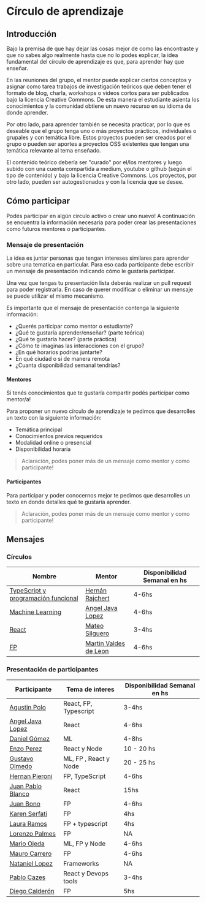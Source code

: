 # Círculo de aprendizaje
## Introducción
Bajo la premisa de que hay dejar las cosas mejor de como las encontraste y que no sabes algo realmente hasta que no lo podes explicar, la idea fundamental del círculo de aprendizaje es que, para aprender hay que enseñar.

En las reuniones del grupo, el mentor puede explicar ciertos conceptos y asignar como tarea trabajos de investigación teóricos que deben tener el formato de blog, charla, workshops o videos cortos para ser publicados bajo la licencia Creative Commons. De esta manera el estudiante asienta los conocimientos y la comunidad obtiene un nuevo recurso en su idioma de donde aprender.

Por otro lado, para aprender también se necesita practicar, por lo que es deseable que el grupo tenga uno o más proyectos prácticos, individuales o grupales y con temática libre. Estos proyectos pueden ser creados por el grupo o pueden ser aportes a proyectos OSS existentes que tengan una temática relevante al tema enseñado.

El contenido teórico debería ser "curado" por el/los mentores y luego subido con una cuenta compartida a medium, youtube o github (según el tipo de contenido) y bajo la licencia Creative Commons. Los proyectos, por otro lado, pueden ser autogestionados y con la licencia que se desee.

## Cómo participar
Podés participar en algún círculo activo o crear uno nuevo! A continuación se encuentra la información necesaria para poder crear las presentaciones como futuros mentores o participantes.

### Mensaje de presentación

La idea es juntar personas que tengan intereses similares para aprender sobre una tematica en particular. Para eso cada participante debe escribir un mensaje de presentación indicando cómo le gustaría participar.

Una vez que tengas tu presentación lista deberás realizar un pull request para poder registrarla. En caso de querer modificar o eliminar un mensaje se puede utilizar el mismo mecanismo.

Es importante que el mensaje de presentación contenga la siguiente información:
* ¿Querés participar como mentor o estudiante?
* ¿Qué te gustaría aprender/enseñar? (parte teórica)
* ¿Qué te gustaría hacer? (parte práctica)
* ¿Cómo te imaginas las interacciones con el grupo?
* ¿En qué horarios podrias juntarte?
* En qué ciudad o si de manera remota
* ¿Cuanta disponibilidad semanal tendrías?

#### Mentores
Si tenés conocimientos que te gustaría compartir podés participar como mentor/a!

Para proponer un nuevo círculo de aprendizaje te pedimos que desarrolles un texto con la siguiente información:

* Temática principal
* Conocimientos previos requeridos
* Modalidad online o presencial
* Disponibilidad horaria

> Aclaración, podes poner más de un mensaje como mentor y como participante!

#### Participantes

Para participar y poder conocernos mejor te pedimos que desarrolles un texto en donde detalles qué te gustaría aprender.

> Aclaración, podes poner más de un mensaje como mentor y como participante!

## Mensajes

### Círculos
| Nombre  | Mentor | Disponibilidad Semanal en hs |
| ------------- | ------------- | ------------- |
|  [TypeScript y programación funcional](https://github.com/circulo-aprendizaje/fp-ts) | [Hernán Rajchert](https://github.com/circulo-aprendizaje/organizacion/blob/master/mensajes/hernan_rajchert.md) | 4-6hs |
| [Machine Learning](https://github.com/circulo-aprendizaje/machine-learning) | [Angel Java Lopez](https://github.com/circulo-aprendizaje/organizacion/blob/master/mensajes/ajlopez_mentor.md) |  4-6hs |
| [React](https://github.com/circulo-aprendizaje/react) | [Mateo Silguero](https://github.com/circulo-aprendizaje/organizacion/blob/master/mensajes/mateo-silguero_mentor.md) |  3-4hs |
| [FP](https://github.com/circulo-aprendizaje/programacion-funcional) |[Martin Valdes de Leon](https://github.com/circulo-aprendizaje/organizacion/blob/master/mensajes/martin_valdes_de_leon.md) | 4-6hs |

### Presentación de participantes

| Participante  | Tema de interes | Disponibilidad Semanal en hs |
| ------------- | ------------- | ------------- |
| [Agustin Polo](https://github.com/circulo-aprendizaje/organizacion/blob/master/mensajes/agustin_polo.md) | React, FP, Typescript | 3-4hs |
| [Angel Java Lopez](https://github.com/circulo-aprendizaje/organizacion/blob/master/mensajes/ajlopez_aprendiz.md) | React | 4-6hs |
| [Daniel Gómez](https://github.com/circulo-aprendizaje/organizacion/blob/master/mensajes/daniel_gomez.md) | ML | 4-8hs |
| [Enzo Perez](https://github.com/circulo-aprendizaje/organizacion/blob/master/mensajes/enzoPerez.md) | React y Node | 10 - 20 hs |
| [Gustavo Olmedo](https://github.com/circulo-aprendizaje/organizacion/blob/master/mensajes/gustavo_olmedo.md) | ML, FP , React y Node | 20 - 25 hs |
| [Hernan Pieroni](https://github.com/circulo-aprendizaje/organizacion/blob/master/mensajes/hernan_pieroni.md) | FP, TypeScript | 4-6hs |
| [Juan Pablo Blanco](https://github.com/circulo-aprendizaje/organizacion/blob/master/mensajes/jpblanco.md) | React | 15hs |
| [Juan Bono](https://github.com/circulo-aprendizaje/organizacion/blob/master/mensajes/juanbono.md) | FP | 4-6hs |
| [Karen Serfati](https://github.com/circulo-aprendizaje/organizacion/blob/master/mensajes/keyserfati.md) | FP | 4hs |
| [Laura Ramos](https://github.com/circulo-aprendizaje/organizacion/blob/master/mensajes/lauraramos.md) | FP + typescript | 4hs |
| [Lorenzo Palmes](https://github.com/circulo-aprendizaje/organizacion/blob/master/mensajes/lpalmes.md) | FP | NA |
| [Mario Ojeda](https://github.com/circulo-aprendizaje/organizacion/blob/master/mensajes/mario_ojeda.md) | ML, FP y Node | 4-6hs |
| [Mauro Carrero](https://github.com/circulo-aprendizaje/organizacion/blob/master/mensajes/mauro_carrero.md) | FP | 4-6hs |
| [Nataniel Lopez](https://github.com/circulo-aprendizaje/organizacion/blob/master/mensajes/nataniel_lopez.md) | Frameworks | NA |
| [Pablo Cazes](https://github.com/circulo-aprendizaje/organizacion/blob/master/mensajes/pablo_cazes.md) | React y Devops tools | 3-4hs |
| [Diego Calderón](https://github.com/circulo-aprendizaje/organizacion/blob/master/mensajes/diego_calderon.md) | FP | 5hs |
